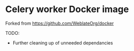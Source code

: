 # Celery worker Docker image

Forked from <https://github.com/WeblateOrg/docker>

TODO:
* Further cleaning up of unneeded dependancies
